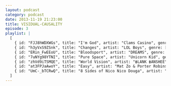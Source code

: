 ```yaml
---
layout: podcast
category: podcast
date: 2013-11-19 21:23:00
title: VISIDUAL-CAUSALITY
episode: 3
playlist: |
  [
    { id: "FJJ8hWDXWGs", title: "I'm God", artist: "Clams Casino", genre: [ 'electronic', 'chill' ] },
    { id: "h3yVxS9ZSnk", title: "Changes", artist: "LOL Boys", genre: [ 'pop' ] },
    { id: "ERin_FwEEoU", title: "Bloodsport", artist: "DREAMS", genre: [ 'electronic', 'breakcore' ] },
    { id: "7uNYg98YTNI", title: "Pure Space", artist: "Unicorn Kid", genre: [ 'electronic', 'seapunk', 'rave', '90s' ] },
    { id: "zhVd9iTSMQE", title: "World Vision", artist: "฿LANK ฿ANSΗEE", genre: [ 'electronic', 'trap', 'ambient', 'glitch' ] },
    { id: "at3FPJaAwoY", title: "Easy", artist: "Mat Zo & Porter Robinson", genre: [ 'electronic', 'hardcore', 'rave', 'ambient' ]},
    { id: "UmC-_bTCRwQ", title: "8 Sides of Nico Nico Douga", artist: "OctagonCollaboration", genre: [ 'hipster' ]}
  ]
---
```

